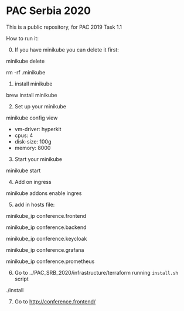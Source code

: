 # PAC Serbia 2020

This is a public repository, for PAC 2019 Task 1.1

How to run it:

0. If you have minikube you can delete it first:

minikube delete

rm -rf .minikube 
   
1. install minikube 

brew install minikube

2. Set up your minikube

minikube config view              
- vm-driver: hyperkit
- cpus: 4
- disk-size: 100g
- memory: 8000

3. Start your minikube

minikube start 

4. Add on ingress

minikube addons enable ingres
        
5. add in hosts file: 

minikube_ip	conference.frontend

minikube_ip	conference.backend

minikube_ip	conference.keycloak

minikube_ip	conference.grafana

minikube_ip	conference.prometheus

6. Go to ../PAC_SRB_2020/infrastructure/terraform running `install.sh` script

./install

7. Go to http://conference.frontend/ 
